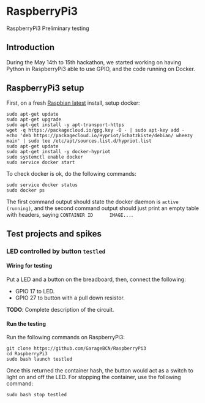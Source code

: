 # RaspberryPi3

RaspberryPi3 Preliminary testing

## Introduction

During the May 14th to 15th hackathon, we started working on having Python in RaspberryPi3 able to use GPIO, and the code running on Docker.

## RaspberryPi3 setup

First, on a fresh [Raspbian latest](https://downloads.raspberrypi.org/raspbian_latest) install, setup docker:

    sudo apt-get update
    sudo apt-get upgrade
    sudo apt-get install -y apt-transport-https
    wget -q https://packagecloud.io/gpg.key -O - | sudo apt-key add -
    echo 'deb https://packagecloud.io/Hypriot/Schatzkiste/debian/ wheezy main' | sudo tee /etc/apt/sources.list.d/hypriot.list
    sudo apt-get update
    sudo apt-get install -y docker-hypriot
    sudo systemctl enable docker
    sudo service docker start
    
To check docker is ok, do the following commands:

    sudo service docker status
    sudo docker ps
    
The first command output should state the docker daemon is `active (running)`, and the second command output should just print an empty table with headers, saying `CONTAINER ID      IMAGE...`.

## Test projects and spikes

### LED controlled by button `testled`

#### Wiring for testing

Put a LED and a button on the breadboard, then, connect the following:

- GPIO 17 to LED.
- GPIO 27 to button with a pull down resistor.

**TODO**: Complete description of the circuit.

#### Run the testing

Run the following commands on RaspberryPi3:

    git clone https://github.com/GarageBCN/RaspberryPi3
    cd RaspberryPi3
    sudo bash launch testled
    
Once this returned the container hash, the button would act as a switch to light on and off the LED.
For stopping the container, use the following command:

    sudo bash stop testled
